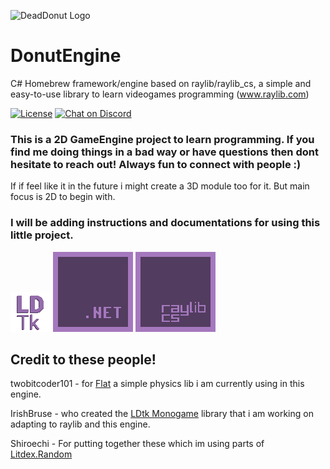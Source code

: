 ![DeadDonut Logo](https://www.deaddonut.se/images/deaddonut.png "DeadDonut Logo")

# DonutEngine

C# Homebrew framework/engine based on raylib/raylib_cs, a simple and easy-to-use library to learn videogames programming (www.raylib.com)

[![License](https://img.shields.io/badge/license-zlib%2Flibpng-blue.svg)](LICENSE)
[![Chat on Discord](https://img.shields.io/discord/426912293134270465.svg?logo=discord)](https://discord.gg/raylib)


### This is a 2D GameEngine project to learn programming. If you find me doing things in a bad way or have questions then dont hesitate to reach out! Always fun to connect with people :) 
If if feel like it in the future i might create a 3D module too for it. But main focus is 2D to begin with.

### I will be adding instructions and documentations for using this little project.

[![LDtk Logo](/Engine/Data/Textures/LDtk-small-logo.png)](https://github.com/deepnight/ldtk)
[![Dotnet Logo](/Engine/Data/Textures/dotnet-small-logo.png)](https://github.com/microsoft/dotnet)
[![Dotnet Logo](/Engine/Data/Textures/raylib-cs-small-logo.png)](https://github.com/ChrisDill/Raylib-cs)


## Credit to these people!
twobitcoder101 - for [Flat](https://github.com/twobitcoder101/Flat) a simple physics lib i am currently using in this engine.

IrishBruse - who created the [LDtk Monogame](https://github.com/IrishBruse/LDtkMonogame) library that i am working on adapting to raylib and this engine.

Shiroechi - For putting together these which im using parts of [Litdex.Random](https://github.com/staledonuts/Litdex.Random)


